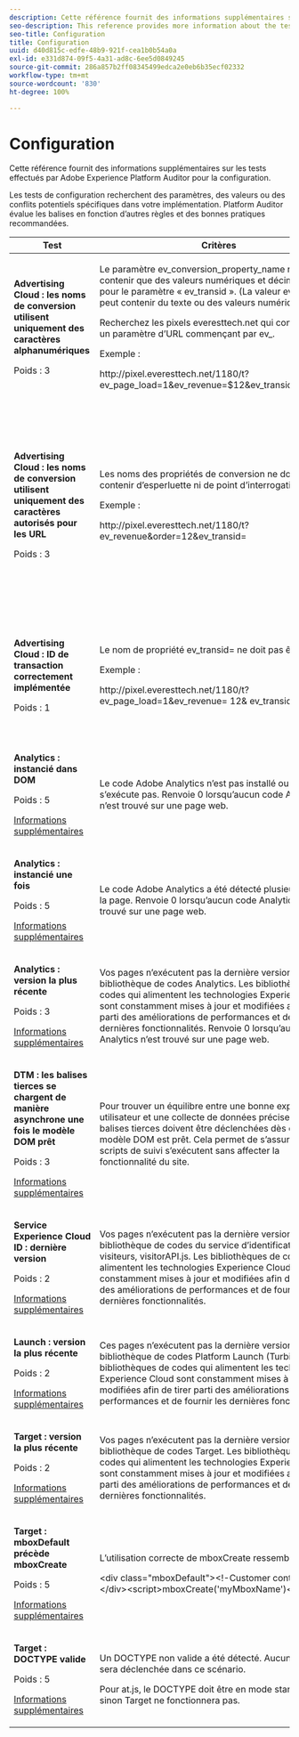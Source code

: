 ```yaml
---
description: Cette référence fournit des informations supplémentaires sur les tests effectués par Adobe Experience Platform Auditor pour la configuration.
seo-description: This reference provides more information about the tests Adobe Experience Platform Auditor performs for configuration.
seo-title: Configuration
title: Configuration
uuid: d40d815c-edfe-48b9-921f-cea1b0b54a0a
exl-id: e331d874-09f5-4a31-ad8c-6ee5d0849245
source-git-commit: 286a857b2ff08345499edca2e0eb6b35ecf02332
workflow-type: tm+mt
source-wordcount: '830'
ht-degree: 100%

---
```


# Configuration

Cette référence fournit des informations supplémentaires sur les tests effectués par Adobe Experience Platform Auditor pour la configuration.

Les tests de configuration recherchent des paramètres, des valeurs ou des conflits potentiels spécifiques dans votre implémentation. Platform Auditor évalue les balises en fonction d’autres règles et des bonnes pratiques recommandées.

<table id="table_A8A1FC360482447185C8460A18426638"> 
 <thead> 
  <tr> 
   <th colname="col1" class="entry"> Test </th> 
   <th colname="col2" class="entry"> Critères </th> 
   <th colname="col3" class="entry"> Recommandation </th> 
  </tr>
 </thead>
 <tbody> 
  <tr> 
   <td colname="col1"> 
    <!--
      1.0.1 
    --> <p><b>Advertising Cloud : les noms de conversion utilisent uniquement des caractères alphanumériques</b> </p> <p>Poids : 3 </p> </td> 
   <td colname="col2"> <p>Le paramètre <span class="codeph"> ev_conversion_property_name</span> ne doit contenir que des valeurs numériques et décimales SAUF pour le paramètre « <span class="codeph">ev_transid</span> ». (La valeur <span class="codeph"> ev_transid</span> peut contenir du texte ou des valeurs numériques.) </p> <p>Recherchez les pixels <span class="codeph"> everesttech.net</span> qui contiennent un paramètre d’URL commençant par <span class="codeph"> ev_</span>. </p> <p>Exemple : </p> <p><span class="codeph">http://pixel.everesttech.net/1180/t?ev_page_load=1&amp;ev_revenue=$12&amp;ev_transid=1hf74i47 </span> </p> </td> 
   <td colname="col3"> <p> Assurez-vous que les paramètres de propriété de transaction contiennent uniquement des valeurs numériques et décimales. </p> <p> <p>Avertissement : tout autre type de valeur peut entraîner une perte de données. </p> </p> </td> 
  </tr> 
  <tr> 
   <td colname="col1"> 
    <!--
      1.0.1 
    --> <p><b>Advertising Cloud : les noms de conversion utilisent uniquement des caractères autorisés pour les URL</b> </p> <p>Poids : 3 </p> </td> 
   <td colname="col2"> <p> Les noms des propriétés de conversion ne doivent pas contenir d’esperluette ni de point d’interrogation. </p> <p> Exemple : </p> <p><span class="codeph">http://pixel.everesttech.net/1180/t?ev_revenue&amp;order=12&amp;ev_transid=</span> </p> </td> 
   <td colname="col3"> <p>Assurez-vous que les paramètres de propriété de transaction ne contiennent pas d’esperluette ni de point d’interrogation non codé. Ces caractères rompent le format d’URL. </p> <p> <p>Avertissement : les paramètres de propriété contenant une esperluette ou un point d’interrogation non codé (par exemple : <span class="codeph"> ev_formComplete?=1</span> ou <span class="codeph"> ev_formComplete&amp;Submit=1</span>) peuvent entraîner une perte de données. </p> </p> </td> 
  </tr> 
  <tr> 
   <td colname="col1"> 
    <!--
      1.0.1 
    --> <p><b>Advertising Cloud : ID de transaction correctement implémentée</b> </p> <p>Poids : 1 </p> </td> 
   <td colname="col2"> <p> Le nom de propriété <span class="codeph"> ev_transid=</span> ne doit pas être vide. </p> <p>Exemple : </p> <p> <span class="codeph">http://pixel.everesttech.net/1180/t?ev_page_load=1&amp;ev_revenue= 12&amp; ev_transid=</span> </p> </td> 
   <td colname="col3"> <p>Le nom de propriété <span class="codeph"> ev_transid=</span> ne doit pas être laissé sans valeur (<span class="codeph"> ev_transid=</span>). En l’absence de valeur, vous pourriez subir des pertes de données de transaction. Attribuez une valeur à <span class="codeph"> ev_transid=</span> ou supprimez le paramètre du pixel. </p> </td> 
  </tr> 
  <tr> 
   <td colname="col1"> 
    <!--
      1.0.1 
    --> <p><b>Analytics : instancié dans DOM</b> </p> <p>Poids : 5 </p> <p><a href="https://docs.adobe.com/content/help/fr-FR/analytics/implementation/home.html" format="html" scope="external"> Informations supplémentaires</a> </p> </td> 
   <td colname="col2"> <p> Le code Adobe Analytics n’est pas installé ou ne s’exécute pas. Renvoie 0 lorsqu’aucun code Analytics n’est trouvé sur une page web. </p> </td> 
   <td colname="col3"> <p>Vérifiez que la balise Analytics est implémentée sur la page et n’est pas bloquée par les activités de script suivantes. </p> </td> 
  </tr> 
  <tr> 
   <td colname="col1"> 
    <!--
      1.0.1 
    --> <p><b>Analytics : instancié une fois</b> </p> <p>Poids : 5 </p> <p><a href="https://docs.adobe.com/content/help/fr-FR/analytics/implementation/home.html" format="https" scope="external"> Informations supplémentaires</a> </p> </td> 
   <td colname="col2"> <p> Le code Adobe Analytics a été détecté plusieurs fois sur la page. Renvoie 0 lorsqu’aucun code Analytics n’est trouvé sur une page web. </p> </td> 
   <td colname="col3"> <p>Assurez-vous qu’il n’y a qu’une seule balise Analytics sur la page. </p> </td> 
  </tr> 
  <tr> 
   <td colname="col1"> 
    <!--
      1.0.1 
    --> <p><b>Analytics : version la plus récente</b> </p> <p>Poids : 3 </p> <p><a href="https://docs.adobe.com/content/help/fr-FR/analytics/implementation/appmeasurement-updates.html" format="https" scope="external"> Informations supplémentaires</a> </p> </td> 
   <td colname="col2"> <p> Vos pages n’exécutent pas la dernière version de la bibliothèque de codes Analytics. Les bibliothèques de codes qui alimentent les technologies Experience Cloud sont constamment mises à jour et modifiées afin de tirer parti des améliorations de performances et de fournir les dernières fonctionnalités. Renvoie 0 lorsqu’aucun code Analytics n’est trouvé sur une page web. </p> </td> 
   <td colname="col3"> <p>Installez la dernière version de la bibliothèque Analytics. </p> </td> 
  </tr> 
  <tr> 
   <td colname="col1"> 
    <!--
      1.0.1 
    --> <p><b>DTM : les balises tierces se chargent de manière asynchrone une fois le modèle DOM prêt</b> </p> <p>Poids : 3 </p> <p><a href="https://docs.adobe.com/content/help/fr-FR/dtm/using/resources/load-order.html" format="html" scope="external"> Informations supplémentaires</a> </p> </td> 
   <td colname="col2"> <p>Pour trouver un équilibre entre une bonne expérience utilisateur et une collecte de données précise, les balises tierces doivent être déclenchées dès que le modèle DOM est prêt. Cela permet de s’assurer que ces scripts de suivi s’exécutent sans affecter la fonctionnalité du site. </p> </td> 
   <td colname="col3"> <p>Résolvez ce problème en ajustant toutes les règles qui exécutent les pixels tiers pour qu’ils se déclenchent dès que le modèle DOM est prêt. </p> </td> 
  </tr> 
  <tr> 
   <td colname="col1"> 
    <!--
      1.0.1 
    --> <p><b>Service Experience Cloud ID : dernière version</b> </p> <p>Poids : 2 </p> <p><a href="https://docs.adobe.com/content/help/fr-FR/dtm/using/tools/macid.html" format="html" scope="external"> Informations supplémentaires</a> </p> </td> 
   <td colname="col2"> <p> Vos pages n’exécutent pas la dernière version de la bibliothèque de codes du service d’identification des visiteurs, <span class="codeph"> visitorAPI.js</span>. Les bibliothèques de codes qui alimentent les technologies Experience Cloud sont constamment mises à jour et modifiées afin de tirer parti des améliorations de performances et de fournir les dernières fonctionnalités. </p> </td> 
   <td colname="col3"> <p>Installez la dernière version de la bibliothèque du service d’identification des visiteurs. </p> </td> 
  </tr> 
  <tr> 
   <td colname="col1"> 
    <!--
      1.0.1 
    --> <p><b>Launch : version la plus récente</b> </p> <p>Poids : 2 </p> <p><a href="https://docs.adobe.com/content/help/fr-FR/launch/using/intro/get-started/quick-start.html" format="https" scope="external"> Informations supplémentaires</a> </p> </td> 
   <td colname="col2"> <p>Ces pages n’exécutent pas la dernière version de la bibliothèque de codes Platform Launch (Turbine). Les bibliothèques de codes qui alimentent les technologies Experience Cloud sont constamment mises à jour et modifiées afin de tirer parti des améliorations de performances et de fournir les dernières fonctionnalités. </p> </td> 
   <td colname="col3"> <p> Mettez à jour la bibliothèque Platform Launch en la recréant et en la publiant. </p> </td> 
  </tr> 
  <tr> 
   <td colname="col1"> 
    <!--
      1.0.1 
    --> <p><b>Target : version la plus récente</b> </p> <p>Poids : 2 </p> <p><a href="https://docs.adobe.com/content/help/fr-FR/dtm/implementing/target/update-target-tool.html" format="html" scope="external"> Informations supplémentaires</a> </p> </td> 
   <td colname="col2"> <p> Vos pages n’exécutent pas la dernière version de la bibliothèque de codes Target. Les bibliothèques de codes qui alimentent les technologies Experience Cloud sont constamment mises à jour et modifiées afin de tirer parti des améliorations de performances et de fournir les dernières fonctionnalités. </p> </td> 
   <td colname="col3"> <p>Installez la dernière version de la bibliothèque Target. </p> </td> 
  </tr> 
  <tr> 
   <td colname="col1"> 
    <!--
      1.0.1 
    --> <p><b>Target : mboxDefault précède mboxCreate </b> </p> <p>Poids : 5 </p> <p><a href="https://docs.adobe.com/content/help/fr-FR/target/using/implement-target/client-side/mbox-implement/mbox-download.html" format="html" scope="external"> Informations supplémentaires</a> </p> </td> 
   <td colname="col2"> <p>L’utilisation correcte de <span class="codeph"> mboxCreate</span> ressemble à ceci : </p> <p> <span class="codeph"> &lt;div class="mboxDefault"&gt;&lt;!-Customer content--&gt;&lt;/div&gt;&lt;script&gt;mboxCreate('myMboxName')&lt;/script&gt;</span> </p> </td> 
   <td colname="col3"> <p>Veillez à inclure une balise <span class="codeph"> &lt;div class="mboxDefault"&gt;&lt;/div&gt;</span> avant d’appeler <span class="codeph"> mboxCreate()</span>. at.js ne le fera pas à votre place. </p> </td> 
  </tr> 
  <tr> 
   <td colname="col1"> 
    <!--
      1.0.1 
    --> <p><b>Target : DOCTYPE valide</b> </p> <p>Poids : 5 </p> <p><a href="https://docs.adobe.com/help/fr-FR/target/using/implement-target/client-side/faq-at-js/target-atjs-faq.html#what-html-doctype-does-atjs-require" format="html" scope="external"> Informations supplémentaires</a> </p> </td> 
   <td colname="col2"> <p> Un DOCTYPE non valide a été détecté. Aucune mbox ne sera déclenchée dans ce scénario. </p> <p>Pour at.js, le DOCTYPE doit être en mode standard, sinon Target ne fonctionnera pas. </p> </td> 
   <td colname="col3"> <p>Mettez à jour le DOCTYPE sur la page. </p> </td> 
  </tr> 
 </tbody> 
</table>
